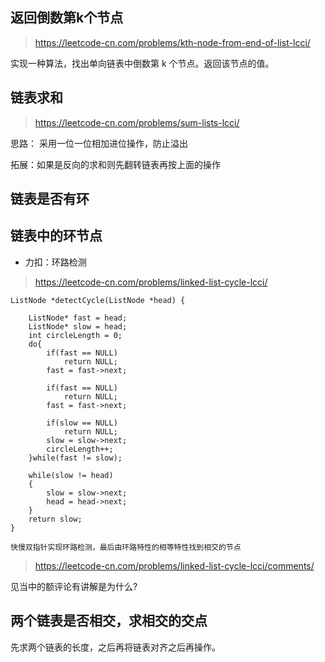 ## 返回倒数第k个节点

> https://leetcode-cn.com/problems/kth-node-from-end-of-list-lcci/

实现一种算法，找出单向链表中倒数第 k 个节点。返回该节点的值。

## 链表求和

> https://leetcode-cn.com/problems/sum-lists-lcci/

思路： 采用一位一位相加进位操作，防止溢出

拓展：如果是反向的求和则先翻转链表再按上面的操作

## 链表是否有环

## 链表中的环节点

* 力扣：环路检测

> https://leetcode-cn.com/problems/linked-list-cycle-lcci/

	ListNode *detectCycle(ListNode *head) {

        ListNode* fast = head;
        ListNode* slow = head;
        int circleLength = 0;
        do{
            if(fast == NULL)
                return NULL;
            fast = fast->next;
            
            if(fast == NULL)
                return NULL;
            fast = fast->next;

            if(slow == NULL)
                return NULL;
            slow = slow->next;
            circleLength++;
        }while(fast != slow);

        while(slow != head)
        {
            slow = slow->next;
            head = head->next;
        }
        return slow;
	}

	快慢双指针实现环路检测，最后由环路特性的相等特性找到相交的节点

> https://leetcode-cn.com/problems/linked-list-cycle-lcci/comments/

见当中的额评论有讲解是为什么?


## 两个链表是否相交，求相交的交点

先求两个链表的长度，之后再将链表对齐之后再操作。